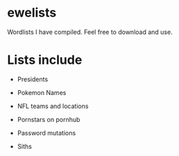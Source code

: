 # ewelists
Wordlists I have compiled. Feel free to download and use.

# Lists include
* Presidents

* Pokemon Names
* NFL teams and locations
* Pornstars on pornhub
* Password mutations
* Siths
